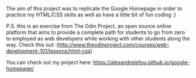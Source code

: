 The aim of this project was to replicate the Google Homepage in order to practice my HTML/CSS skills as well as have a little bit of fun coding :)



P.S. this is an exercise from The Odin Project, an open source online platform that aims to provide a complete path for students to go from zero to employed as web developers while working with other students along the way. 
Check this out: (http://www.theodinproject.com/courses/web-development-101/lessons/html-css)


You can check out my project here: https://alexandrelefou.github.io/google-homepage/

